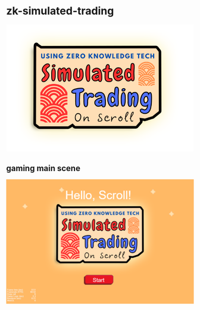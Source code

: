 # zk-simulated-trading

![Alt text](images/game-logo.png)

## gaming main scene
![Alt text](images/demo1.png)